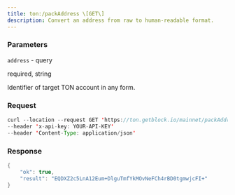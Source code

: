 ```yaml
---
title: ton:/packAddress \[GET\]
description: Convert an address from raw to human-readable format.
---
```


### Parameters


`address` - query

required, string

Identifier of target TON account in any form.

### Request

``` java
curl --location --request GET 'https://ton.getblock.io/mainnet/packAddress?address=0:d76767392e7035d84ba6f83960b9399f62430ebcd7850a1e2b043d2d826c2370' 
--header 'x-api-key: YOUR-API-KEY' 
--header 'Content-Type: application/json'
```

###  Response

``` java
{
    "ok": true,
    "result": "EQDXZ2c5LnA12Eum+DlguTmfYkMOvNeFCh4rBD0tgmwjcFI+"
}
```

